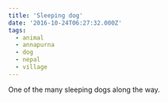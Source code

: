 ```yaml
---
title: 'Sleeping dog'
date: '2016-10-24T06:27:32.000Z'
tags:
  - animal
  - annapurna
  - dog
  - nepal
  - village
---
```


One of the many sleeping dogs along the way.
